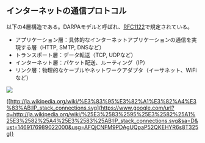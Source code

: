 ## インターネットの通信プロトコル

以下の4層構造である。DARPAモデルと呼ばれ、[RFC1122](https://www.google.com/url?q=http://tools.ietf.org/html/rfc1122&sa=D&ust=1469176989021000&usg=AFQjCNEu_b7WHedbM11Rb_kilUl1EdUDcQ)で規定されている。

*   アプリケーション層：具体的なインターネットアプリケーションの通信を実現する層（HTTP, SMTP, DNSなど）
*   トランスポート層：データ転送（TCP, UDPなど）
*   インターネット層：パケット配送、ルーティング（IP）
*   リンク層：物理的なケーブルやネットワークアダプタ（イーサネット、WiFiなど）

![](images/image01.png)

([http://ja.wikipedia.org/wiki/%E3%83%95%E3%82%A1%E3%82%A4%E3%83%AB:IP_stack_connections.svg](https://www.google.com/url?q=http://ja.wikipedia.org/wiki/%25E3%2583%2595%25E3%2582%25A1%25E3%2582%25A4%25E3%2583%25AB:IP_stack_connections.svg&sa=D&ust=1469176989022000&usg=AFQjCNFM9PDAgUQpaP52QKEHYR6s8T325g))